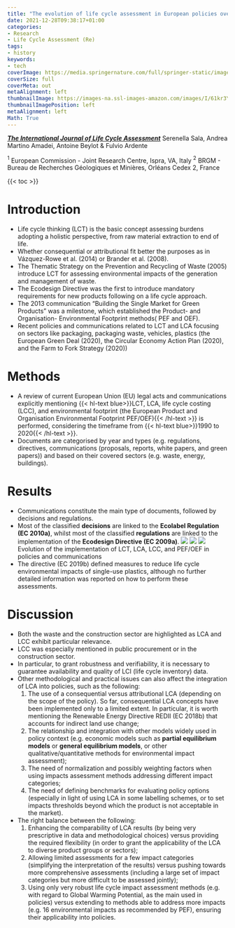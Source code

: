 ```yaml
---
title: "The evolution of life cycle assessment in European policies over three decades"
date: 2021-12-28T09:38:17+01:00
categories:
- Research
- Life Cycle Assessment (Re)
tags:
- history
keywords:
- tech
coverImage: https://media.springernature.com/full/springer-static/image/art%3A10.1007%2Fs11367-021-01893-2/MediaObjects/11367_2021_1893_Fig4_HTML.png?as=webp
coverSize: full
coverMeta: out
metaAlignment: left
thumbnailImage: https://images-na.ssl-images-amazon.com/images/I/61kr3YmaxwL.jpg
thumbnailImagePosition: left
metaAlignment: left
Math: True
---
```

[***The International Journal of Life Cycle Assessment***](https://link.springer.com/article/10.1007/s11367-021-01893-2#auth-Fulvio-Ardente)
Serenella Sala, Andrea Martino Amadei, Antoine Beylot & Fulvio Ardente
<!--more-->
$^{1}$ European Commission - Joint Research Centre, Ispra, VA, Italy
$^{2}$ BRGM - Bureau de Recherches Géologiques et Minières, Orléans Cedex 2, France

{{< toc >}}
# Introduction
* Life cycle thinking (LCT) is the basic concept assessing burdens adopting a holistic perspective, from raw material extraction to end of life.
* Whether consequential or attributional fit better the purposes as in Vázquez-Rowe et al. (2014) or Brander et al. (2008).
* The Thematic Strategy on the Prevention and Recycling of Waste (2005) introduce LCT for assessing environmental impacts of the generation and management of waste.
* The Ecodesign Directive was the first to introduce mandatory requirements for new products following on a life cycle approach.
*  The 2013 communication “Building the Single Market for Green Products” was a milestone, which established the Product- and Organisation- Environmental Footprint methods( PEF and OEF).
* Recent policies and communications related to LCT and LCA focusing on sectors like packaging, packaging waste, vehicles, plastics (the European Green Deal (2020), the Circular Economy Action Plan (2020), and the Farm to Fork Strategy (2020))

# Methods
* A review of current European Union (EU) legal acts and communications explicitly mentioning {{< hl-text blue>}}LCT, LCA, life cycle costing (LCC), and environmental footprint (the European Product and Organisation Environmental Footprint PEF/OEF){{< /hl-text >}} is performed, considering the timeframe from {{< hl-text blue>}}1990 to 2020{{< /hl-text >}}.
* Documents are categorised by year and types (e.g. regulations, directives, communications (proposals, reports, white papers, and green papers)) and based on their covered sectors (e.g. waste, energy, buildings).

# Results
* Communications constitute the main type of documents, followed by decisions and regulations.
* Most of the classified **decisions** are linked to the **Ecolabel Regulation (EC 2010a)**, whilst most of the classified **regulations** are linked to the implementation of the **Ecodesign Directive (EC 2009a)**.
![](https://media.springernature.com/full/springer-static/image/art%3A10.1007%2Fs11367-021-01893-2/MediaObjects/11367_2021_1893_Fig1_HTML.png?as=webp)
![](https://media.springernature.com/lw685/springer-static/image/art%3A10.1007%2Fs11367-021-01893-2/MediaObjects/11367_2021_1893_Fig2_HTML.png?as=webp)
![](https://media.springernature.com/lw685/springer-static/image/art%3A10.1007%2Fs11367-021-01893-2/MediaObjects/11367_2021_1893_Fig4_HTML.png?as=webp)
Evolution of the implementation of LCT, LCA, LCC, and PEF/OEF in policies and communications
* The directive (EC 2019b) defined measures to reduce life cycle environmental impacts of single-use plastics, although no further detailed information was reported on how to perform these assessments.

# Discussion
* Both the waste and the construction sector are highlighted as LCA and LCC exhibit particular relevance.
* LCC was especially mentioned in public procurement or in the construction sector.
* In particular, to grant robustness and verifiability, it is necessary to guarantee availability and quality of LCI (life cycle inventory) data.
* Other methodological and practical issues can also affect the integration of LCA into policies, such as the following:
  1. The use of a consequential versus attributional LCA (depending on the scope of the policy). So far, consequential LCA concepts have been implemented only to a limited extent. In particular, it is worth mentioning the Renewable Energy Directive REDII (EC 2018b) that accounts for indirect land use change;
  2. The relationship and integration with other models widely used in policy context (e.g. economic models such as **partial equilibrium models** or **general equilibrium models**, or other qualitative/quantitative methods for environmental impact assessment);
  3. The need of normalization and possibly weighting factors when using impacts assessment methods addressing different impact categories;
  4. The need of defining benchmarks for evaluating policy options (especially in light of using LCA in some labelling schemes, or to set impacts thresholds beyond which the product is not acceptable in the market).
* The right balance between the following:
  1. Enhancing the comparability of LCA results (by being very prescriptive in data and methodological choices) versus providing the required flexibility (in order to grant the applicability of the LCA to diverse product groups or sectors);
  2. Allowing limited assessments for a few impact categories (simplifying the interpretation of the results) versus pushing towards more comprehensive assessments (including a large set of impact categories but more difficult to be assessed jointly);
  3. Using only very robust life cycle impact assessment methods (e.g. with regard to Global Warming Potential, as the main used in policies) versus extending to methods able to address more impacts (e.g. 16 environmental impacts as recommended by PEF), ensuring their applicability into policies.

